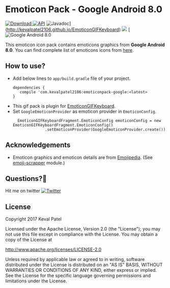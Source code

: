 # Emoticon Pack - Google Android 8.0
[ ![Download](https://api.bintray.com/packages/kevalpatel2106/maven/emoticonpack-google/images/download.svg) ](https://bintray.com/kevalpatel2106/maven/emoticonpack-google/_latestVersion) [![API](https://img.shields.io/badge/API-16%2B-orange.svg?style=flat)](https://android-arsenal.com/api?level=16) ![Javadoc](https://img.shields.io/badge/Javadoc-EmoticonGIFKeyboard-blue.svg)](http://kevalpatel2106.github.io/EmoticonGIFKeyboard) <a href="https://www.paypal.me/kevalpatel2106"> <img src="https://img.shields.io/badge/paypal-donate-yellow.svg" /></a> [![Google Android 8.0](https://img.shields.io/badge/Google-1869%20Icons-brightgreen.svg)

This emoticon icon pack contains emoticons graphics from **Google Android 8.0**. You can find complete list of emoticons icons from [here](https://emojipedia.org/google/).

## How to use?
- Add below lines to `app/build.gradle` file of your project.
    ```
    dependencies {
       compile 'com.kevalpatel2106:emoticonpack-google:<latest>
    }
    ```
- This gif pack is plugin for [EmoticonGIFKeyboard](https://github.com/kevalpatel2106/EmoticonGIFKeyboard).
- Set `GoogleEmoticonProvider` as emoticon provider in `EmoticonConfig`.
  ```
    EmoticonGIFKeyboardFragment.EmoticonConfig emoticonConfig = new EmoticonGIFKeyboardFragment.EmoticonConfig()
                .setEmoticonProvider(GoogleEmoticonProvider.create())
  ```


## Acknowledgements
- Emoticon graphics and emoticon details are from [Emojipedia](https://emojipedia.org/). (See [emoji-scrapper](https://github.com/kevalpatel2106/EmoticonGIFKeyboard/tree/master/emoji-scrapper) module.)


## Questions?🤔
Hit me on twitter [![Twitter](https://img.shields.io/badge/Twitter-@kevalpatel2106-blue.svg?style=flat)](https://twitter.com/kevalpatel2106)


## License
Copyright 2017 Keval Patel

Licensed under the Apache License, Version 2.0 (the "License"); you may not use this file except in compliance with the License. You may obtain a copy of the License at

http://www.apache.org/licenses/LICENSE-2.0

Unless required by applicable law or agreed to in writing, software distributed under the License is distributed on an "AS IS" BASIS, WITHOUT WARRANTIES OR CONDITIONS OF ANY KIND, either express or implied. See the License for the specific language governing permissions and limitations under the License.
